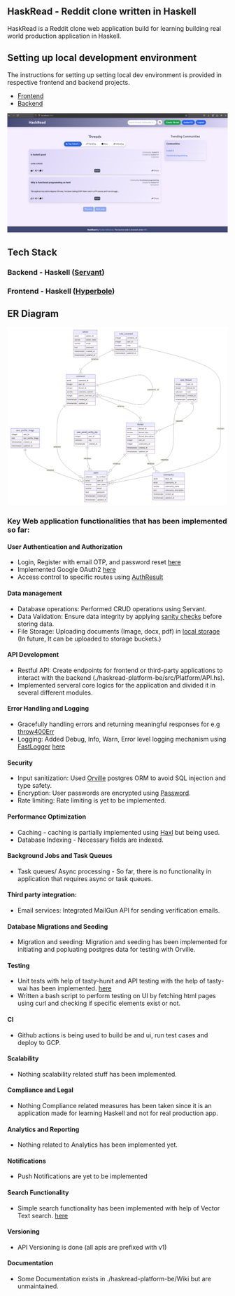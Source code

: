 ## HaskRead - Reddit clone written in Haskell

HaskRead is a Reddit clone web application build for learning building real world production application in Haskell.

## Setting up local development environment

The instructions for setting up setting local dev environment is provided in respective frontend and backend projects.

- [Frontend](./haskread-platform-ui/README.md)
- [Backend](./haskread-platform-be/README.md)

![alt text](image/demo_img.png)

## Tech Stack

### Backend - Haskell ([Servant](https://docs.servant.dev/en/stable/))
### Frontend - Haskell ([Hyperbole](https://docs.hyperbole.live/simple))

## ER Diagram

![alt text](haskread-platform-be/Wiki/erd.jpeg)

### Key Web application functionalities that has been implemented so far:

#### User Authentication and Authorization

- Login, Register with email OTP, and password reset [here](./haskread-platform-be/src/Platform/Auth/Handler.hs)
- Implemented Google OAuth2 [here](./haskread-platform-be/haskread-platform-be/src/Platform/Auth/Handler.hs#L347)
- Access control to specific routes using [AuthResult](https://hackage.haskell.org/package/servant-auth-server-0.4.9.0/docs/Servant-Auth-Server.html#t:AuthResult)

#### Data management

- Database operations: Performed CRUD operations using Servant.
- Data Validation: Ensure data integrity by applying [sanity checks](./haskread-platform-be/src/Platform/Comment/Handler.hs#L40) before storing data.
- File Storage: Uploading documents (Image, docx, pdf) in [local storage](./haskread-platform-be/src/Platform/User/Thread/Handler.hs#L117) 
    (In future, It can be uploaded to storage buckets.)

#### API Development

- Restful API: Create endpoints for frontend or third-party applications to interact with the backend (./haskread-platform-be/src/Platform/API.hs).
- Implemented serveral core logics for the application and divided it in several different modules.

#### Error Handling and Logging

- Gracefully handling errors and returning meaningful responses for e.g [throw400Err](./haskread-platform-be/src/Platform/Common/Utils.hs#L57)
- Logging: Added Debug, Info, Warn, Error level logging mechanism using [FastLogger](https://hackage.haskell.org/package/fast-logger) [here](./haskread-platform-be/src/Platform/Log.hs)

#### Security

- Input sanitization: Used [Orville](https://github.com/flipstone/orville) postgres ORM to avoid SQL injection and type safety.
- Encryption: User passwords are encrypted using [Password](https://hackage.haskell.org/package/password).
- Rate limiting: Rate limiting is yet to be implemented.

#### Performance Optimization

- Caching - caching is partially implemented using [Haxl](https://github.com/facebook/Haxl) but being used.
- Database Indexing - Necessary fields are indexed.

#### Background Jobs and Task Queues

- Task queues/ Async processing - So far, there is no functionality in application that requires async or task queues.

#### Third party integration:

- Email services: Integrated MailGun API for sending verification emails.

#### Database Migrations and Seeding

- Migration and seeding: Migration and seeding has been implemented for initiating and popluating postgres data for testing with Orville.

#### Testing

- Unit tests with help of tasty-hunit and API testing with the help of tasty-wai has been implemented. [here](./haskread-platform-be/test/TestApp/Thread.hs)
- Written a bash script to perform testing on UI by fetching html pages using curl and checking if specific elements exist or not.

#### CI

- Github actions is being used to build be and ui, run test cases and deploy to GCP.

#### Scalability
- Nothing scalability related stuff has been implemented.
#### Compliance and Legal
- Nothing Compliance related measures has been taken since it is an application made for learning Haskell and not for real production app.
#### Analytics and Reporting
- Nothing related to Analytics has been implemented yet.
#### Notifications
- Push Notifications are yet to be implemented
#### Search Functionality
- Simple search functionality has been implemented with help of Vector Text search. [here](./haskread-platform-be/src/Platform/User/Thread/Handler.hs)
#### Versioning
- API Versioning is done (all apis are prefixed with v1)
#### Documentation
- Some Documentation exists in ./haskread-platform-be/Wiki but are unmaintained.
